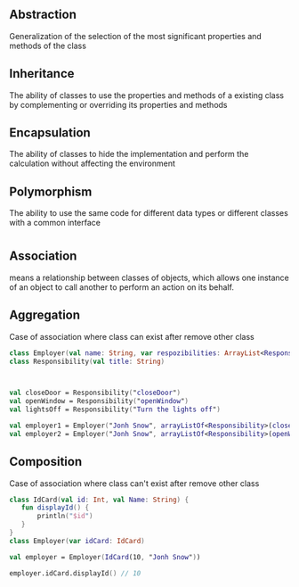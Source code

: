 ## Abstraction
Generalization of the selection of the most significant properties and methods of the class

## Inheritance
The ability of classes to use the properties and methods of a existing class by complementing or 
 overriding its properties and methods

## Encapsulation
The ability of classes to hide the implementation and perform the calculation 
without affecting the environment

## Polymorphism
The ability to use the same code for different data types or different classes with a common interface

#

## Association
means a relationship between classes of objects, which allows one instance of an object to call 
another to perform an action on its behalf.

## Aggregation
Case of association where class can exist after remove other class
```kotlin
class Employer(val name: String, var respozibilities: ArrayList<Responsibility>)
class Responsibility(val title: String)



val closeDoor = Responsibility("closeDoor")
val openWindow = Responsibility("openWindow")
val lightsOff = Responsibility("Turn the lights off")

val employer1 = Employer("Jonh Snow", arrayListOf<Responsibility>(closeDoor, lightsOff))
val employer2 = Employer("Jonh Snow", arrayListOf<Responsibility>(openWindow, lightsOff))

```


## Composition
Case of association where class can't exist after remove other class

```kotlin
class IdCard(val id: Int, val Name: String) {
   fun displayId() {
       println("$id")
   }
}
class Employer(var idCard: IdCard)

val employer = Employer(IdCard(10, "Jonh Snow"))

employer.idCard.displayId() // 10

```